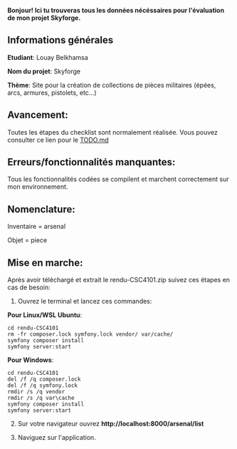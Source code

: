 **Bonjour! Ici tu trouveras tous les données nécéssaires pour l'évaluation de mon projet Skyforge.**

## Informations générales
**Etudiant**: Louay Belkhamsa

**Nom du projet**: Skyforge

**Thème**: Site pour la création de collections de pièces militaires (épées, arcs, armures, pistolets, etc...)

## Avancement:
Toutes les étapes du checklist sont normalement réalisée.
Vous pouvez consulter ce lien pour le [TODO.md](https://github.com/tsp-Ta1wan/Skyforge/blob/dev/TODO.md) 

## Erreurs/fonctionnalités manquantes:
Tous les fonctionnalités codées se compilent et marchent correctement sur mon environnement. 

## Nomenclature:
Inventaire = arsenal 

Objet = piece

## Mise en marche:
Après avoir téléchargé et extrait le rendu-CSC4101.zip suivez ces étapes en cas de besoin:
1.  Ouvrez le terminal et lancez ces commandes:

**Pour Linux/WSL Ubuntu**:
```
cd rendu-CSC4101
rm -fr composer.lock symfony.lock vendor/ var/cache/
symfony composer install
symfony server:start
```
**Pour Windows**:
```
cd rendu-CSC4101
del /f /q composer.lock
del /f /q symfony.lock
rmdir /s /q vendor
rmdir /s /q var\cache
symfony composer install
symfony server:start
```

2. Sur votre navigateur ouvrez **http://localhost:8000/arsenal/list**

3. Naviguez sur l'application.
 
